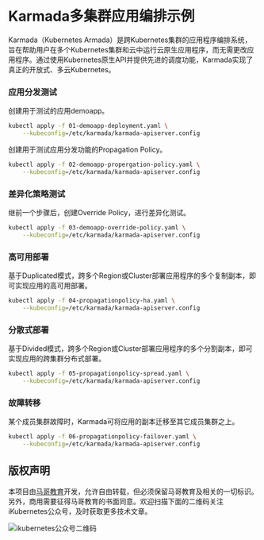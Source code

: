 # Karmada多集群应用编排示例

Karmada（Kubernetes Armada）是跨Kubernetes集群的应用程序编排系统，旨在帮助用户在多个Kubernetes集群和云中运行云原生应用程序，而无需更改应用程序。通过使用Kubernetes原生API并提供先进的调度功能，Karmada实现了真正的开放式、多云Kubernetes。

### 应用分发测试

创建用于测试的应用demoapp。

```bash
kubectl apply -f 01-demoapp-deployment.yaml \
    --kubeconfig=/etc/karmada/karmada-apiserver.config
```



创建用于测试应用分发功能的Propagation Policy。

```bash
kubectl apply -f 02-demoapp-propergation-policy.yaml \
    --kubeconfig=/etc/karmada/karmada-apiserver.config
```



### 差异化策略测试

继前一个步骤后，创建Override Policy，进行差异化测试。

```bash 
kubectl apply -f 03-demoapp-override-policy.yaml \
    --kubeconfig=/etc/karmada/karmada-apiserver.config
```



### 高可用部署

基于Duplicated模式，跨多个Region或Cluster部署应用程序的多个复制副本，即可实现应用的高可用部署。

```bash 
kubectl apply -f 04-propagationpolicy-ha.yaml \
    --kubeconfig=/etc/karmada/karmada-apiserver.config
```



### 分散式部署

基于Divided模式，跨多个Region或Cluster部署应用程序的多个分割副本，即可实现应用的跨集群分布式部署。

```bash 
kubectl apply -f 05-propagationpolicy-spread.yaml \
    --kubeconfig=/etc/karmada/karmada-apiserver.config
```



### 故障转移

某个成员集群故障时，Karmada可将应用的副本迁移至其它成员集群之上。

```bash 
kubectl apply -f 06-propagationpolicy-failover.yaml \
    --kubeconfig=/etc/karmada/karmada-apiserver.config
```



## 版权声明

本项目由[马哥教育](www.magedu.com)开发，允许自由转载，但必须保留马哥教育及相关的一切标识。另外，商用需要征得马哥教育的书面同意。欢迎扫描下面的二维码关注iKubernetes公众号，及时获取更多技术文章。

![ikubernetes公众号二维码](https://github.com/iKubernetes/Kubernetes_Advanced_Practical_2rd/raw/main/imgs/iKubernetes%E5%85%AC%E4%BC%97%E5%8F%B7%E4%BA%8C%E7%BB%B4%E7%A0%81.jpg)
